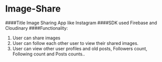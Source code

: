 # Image-Share
####Title
Image Sharing App like Instagram
####SDK used
Firebase and Cloudinary
####Functionality: 
1. User can share images<br>
2. User can follow each other user to view their shared images.<br>
3. User can view other user profiles and old posts, Followers count, Following count and Posts counts..
